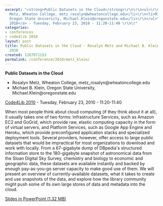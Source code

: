 ```yaml
---
excerpt: "<strong>Public Datasets in the Cloud</strong>\r\n\r\n<ul>\r\n<li>Rosalyn
  Metz, Wheaton College, metz_rosalyn@wheatoncollege.edu</li>\r\n<li>Michael B. Klein,
  Oregon State University, Michael.Klein@oregonstate.edu</li>\r\n</ul>\r\n\r\n<a href=\"/conference/2010/schedule\">Code4Lib
  2010</a> - Tuesday, February 23, 2010 - 11:20-11:40 \r\n\r"
categories:
- conferences
- code4lib 2010
layout: post
title: Public Datasets in the Cloud - Rosalyn Metz and Michael B. Klein - Code4Lib
  2010
created: 1267071153
permalink: /conference/2010/metz_klein/
---
```

<strong>Public Datasets in the Cloud</strong>

<ul>
<li>Rosalyn Metz, Wheaton College, metz_rosalyn@wheatoncollege.edu</li>
<li>Michael B. Klein, Oregon State University, Michael.Klein@oregonstate.edu</li>
</ul>

<a href="/conference/2010/schedule">Code4Lib 2010</a> - Tuesday, February 23, 2010 - 11:20-11:40 

When most people think about cloud computing (if they think about it at all), it usually takes one of two forms: Infrastructure Services, such as Amazon EC2 and GoGrid, which provide raw, elastic computing capacity in the form of virtual servers, and Platform Services, such as Google App Engine and Heroku, which provide preconfigured application stacks and specialized deployment tools. Several providers, however, offer access to large public datasets that would be impractical for most organizations to download and work with locally. From a 67-gigabyte dump of DBpedia's structured information store to the 180-gigabyte snapshot of astronomical data from the Sloan Digital Sky Survey, chemistry and biology to economic and geographic data, these datasets are available instantly and backed by enough pay-as-you-go server capacity to make good use of them. We will present an overview of currently-available datasets, what it takes to create and use snapshots of the data, and explore how the library community might push some of its own large stores of data and metadata into the cloud. 

<a href="http://code4lib.org/files/klein-metz-Public_Datasets_In_the_Cloud.ppt">Slides in PowerPoint (1.32 MB)</a>
